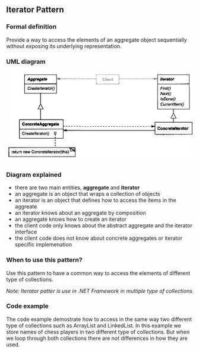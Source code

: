 ## Iterator Pattern

### Formal definition
 
Provide a way to access the elements of an aggregate object sequentially without exposing its underlying representation.


### UML diagram

![Source book: Design Patterns, Elements of Reusable Object-Oriented Software](https://github.com/osotorrio/designpatterns/blob/master/GangOfFour.Patterns/Behavioral/Iterator/img/uml_diagram.png)


### Diagram explained
- there are two main entities, **aggregate** and **iterator**
- an aggregate is an object that wraps a collection of objects
- an iterator is an object that defines how to access the items in the aggreate
- an iterator knows about an aggregate by composition
- an aggregate knows how to create an iterator
- the client code only knows about the abstract aggregate and the iterator interface
- the client code does not know about concrete aggregates or iterator specific implemenation


### When to use this pattern?

Use this pattern to have a common way to access the elements of different type of collections.

*Note: Iterator patter is use in .NET Framework in multiple type of collections*


### Code example

The code example demostrate how to access in the same way two different type of collections such as ArrayList and LinkedList.
In this example we store names of chess players in two different type of collections. But when we loop through both collections there are
not differences in how they are used.
